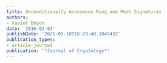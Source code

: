 ```yaml
---
title: Unconditionally Anonymous Ring and Mesh Signatures
authors:
- Xavier Boyen
date: '2016-01-01'
publishDate: '2025-05-18T16:29:48.194543Z'
publication_types:
- article-journal
publication: '*Journal of Cryptology*'
---
```

